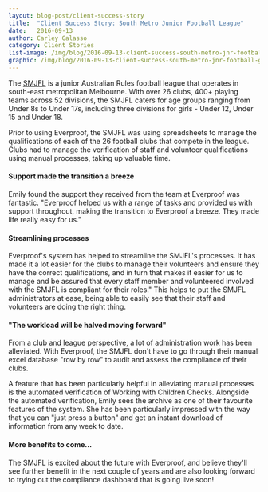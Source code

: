 ```yaml
---
layout: blog-post/client-success-story
title:  "Client Success Story: South Metro Junior Football League"
date:   2016-09-13
author: Carley Galasso
category: Client Stories
list-image: /img/blog/2016-09-13-client-success-south-metro-jnr-football-450x250.jpg
graphic: /img/blog/2016-09-13-client-success-south-metro-jnr-football-graphic.png
---
```


The [SMJFL] is a junior Australian Rules football league that operates in south-east metropolitan Melbourne. With
over 26 clubs, 400+ playing teams across 52 divisions, the SMJFL caters for age groups ranging from Under 8s to
Under 17s, including three divisions for girls - Under 12, Under 15 and Under 18.

Prior to using Everproof, the SMJFL was using spreadsheets to manage the qualifications of each of the 26 football clubs
that compete in the league. Clubs had to manage the verification of staff and volunteer qualifications using manual
processes, taking up valuable time.

#### Support made the transition a breeze

Emily found the support they received from the team at Everproof was fantastic. "Everproof helped us with a range of tasks
and provided us with support throughout, making the transition to Everproof a breeze. They made life really easy for us."

#### Streamlining processes

Everproof's system has helped to streamline the SMJFL's processes. It has made it a lot easier for the clubs to manage
their volunteers and ensure they have the correct qualifications, and in turn that makes it easier for us to manage
and be assured that every staff member and volunteered involved with the SMJFL is compliant for their roles." This
helps to put the SMJFL administrators at ease, being able to easily see that their staff and volunteers are doing the
right thing.

#### "The workload will be halved moving forward"

From a club and league perspective, a lot of administration work has been alleviated. With Everproof, the SMJFL don't have
to go through their manual excel database "row by row" to audit and assess the compliance of their clubs.

A feature that has been particularly helpful in alleviating manual processes is the automated verification of Working
with Children Checks. Alongside the automated verification, Emily sees the archive as one of their favourite features
of the system. She has been particularly impressed with the way that you can "just press a button" and get an instant
download of information from any week to date.

#### More benefits to come…

The SMJFL is excited about the future with Everproof, and believe they'll see further benefit in the next couple of years
and are also looking forward to trying out the compliance dashboard that is going live soon!




[SMJFL]: http://smjfl.com.au/
